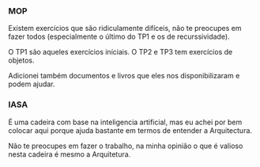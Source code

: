 ### MOP

Existem exercícios que são ridiculamente difíceis, não te preocupes em fazer todos
(especialmente o último do TP1 e os de recurssividade).

O TP1 são aqueles exercícios iníciais. 
O TP2 e TP3 tem exercícios de objetos.

Adicionei também documentos e livros que eles nos disponibilizaram e podem ajudar.

### IASA

É uma cadeira com base na inteligencia artificial, mas eu achei por bem colocar aqui porque ajuda bastante em termos de entender a Arquitectura.

Não te preocupes em fazer o trabalho, na minha opinião o que é valioso nesta cadeira é mesmo a Arquitetura.

